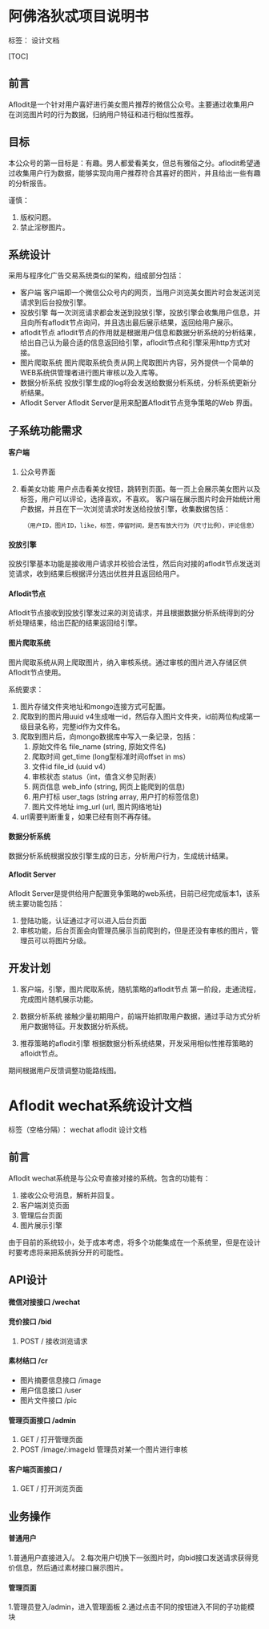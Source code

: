 阿佛洛狄忒项目说明书
===================

标签： 设计文档 

[TOC]

前言
-------

Aflodit是一个针对用户喜好进行美女图片推荐的微信公众号。主要通过收集用户在浏览图片时的行为数据，归纳用户特征和进行相似性推荐。

目标
-------------

本公众号的第一目标是：有趣。男人都爱看美女，但总有雅俗之分。aflodit希望通过收集用户行为数据，能够实现向用户推荐符合其喜好的图片，并且给出一些有趣的分析报告。

谨慎：
1. 版权问题。
2. 禁止淫秽图片。

系统设计
-------------
采用与程序化广告交易系统类似的架构，组成部分包括：

* 客户端
客户端即一个微信公众号内的网页，当用户浏览美女图片时会发送浏览请求到后台投放引擎。
* 投放引擎
每一次浏览请求都会发送到投放引擎，投放引擎会收集用户信息，并且向所有aflodit节点询问，并且选出最后展示结果，返回给用户展示。
* aflodit节点
aflodit节点的作用就是根据用户信息和数据分析系统的分析结果，给出自己认为最合适的信息返回给引擎，aflodit节点和引擎采用http方式对接。
* 图片爬取系统
图片爬取系统负责从网上爬取图片内容，另外提供一个简单的WEB系统供管理者进行图片审核以及入库等。
* 数据分析系统
投放引擎生成的log将会发送给数据分析系统，分析系统更新分析结果。
* Aflodit Server
Aflodit Server是用来配置Aflodit节点竞争策略的Web 界面。

子系统功能需求
--------------------

#### 客户端
1. 公众号界面

2. 看美女功能
用户点击看美女按钮，跳转到页面。每一页上会展示美女图片以及标签，用户可以评论，选择喜欢，不喜欢。
客户端在展示图片时会开始统计用户数据，并且在下一次浏览请求时发送给投放引擎，收集数据包括：

		（用户ID，图片ID，like，标签，停留时间，是否有放大行为（尺寸比例），评论信息）

#### 投放引擎
投放引擎基本功能是接收用户请求并校验合法性，然后向对接的aflodit节点发送浏览请求，收到结果后根据评分选出优胜并且返回给用户。

#### Aflodit节点
Aflodit节点接收到投放引擎发过来的浏览请求，并且根据数据分析系统得到的分析处理结果，给出匹配的结果返回给引擎。

#### 图片爬取系统
图片爬取系统从网上爬取图片，纳入审核系统。通过审核的图片进入存储区供Aflodit节点使用。

系统要求：

1. 图片存储文件夹地址和mongo连接方式可配置。
1. 爬取到的图片用uuid v4生成唯一id，然后存入图片文件夹，id前两位构成第一级目录名称，完整id作为文件名。
1. 爬取到图片后，向mongo数据库中写入一条记录，包括：
	1. 原始文件名 file_name (string, 原始文件名)
	2. 爬取时间 get_time  (long型标准时间offset in ms）
	3. 文件id file_id  (uuid v4）
	4. 审核状态 status（int，值含义参见附表）
	5. 网页信息 web_info (string, 网页上能爬到的信息)
	6. 用户打标 user_tags (string array, 用户打的标签信息)
	7. 图片文件地址 img_url (url, 图片网络地址)
1. url需要判断重复，如果已经有则不再存储。

#### 数据分析系统
数据分析系统根据投放引擎生成的日志，分析用户行为，生成统计结果。

#### Aflodit Server
Aflodit Server是提供给用户配置竞争策略的web系统，目前已经完成版本1，该系统主要功能包括：

1. 登陆功能，认证通过才可以进入后台页面
2. 审核功能，后台页面会向管理员展示当前爬到的，但是还没有审核的图片，管理员可以将图片分级。

开发计划
-------------

1. 客户端，引擎，图片爬取系统，随机策略的aflodit节点
第一阶段，走通流程，完成图片随机展示功能。

2. 数据分析系统
接触少量初期用户，前端开始抓取用户数据，通过手动方式分析用户数据特征。开发数据分析系统。

3. 推荐策略的aflodit引擎
根据数据分析系统结果，开发采用相似性推荐策略的afloidt节点。

期间根据用户反馈调整功能路线图。

# Aflodit wechat系统设计文档

标签（空格分隔）： wechat aflodit 设计文档 

前言
-------
Aflodit wechat系统是与公众号直接对接的系统。包含的功能有：

1. 接收公众号消息，解析并回复。
2. 客户端浏览页面
3. 管理后台页面
4. 图片展示引擎

由于目前的系统较小，处于成本考虑，将多个功能集成在一个系统里，但是在设计时要考虑将来把系统拆分开的可能性。

API设计
--------

#### 微信对接接口 /wechat

#### 竞价接口 /bid

1. POST /
接收浏览请求

#### 素材结口 /cr

* 图片摘要信息接口 /image
* 用户信息接口 /user
* 图片文件接口 /pic

#### 管理页面接口 /admin

1. GET / 
打开管理页面
2. POST /image/:imageId 
管理员对某一个图片进行审核

#### 客户端页面接口 /
1. GET /
打开浏览页面

业务操作
----------

#### 普通用户
1.普通用户直接进入/。
2.每次用户切换下一张图片时，向bid接口发送请求获得竞价信息，然后通过素材接口展示图片。

#### 管理页面
1.管理员登入/admin，进入管理面板
2.通过点击不同的按钮进入不同的子功能模块

#### 


